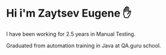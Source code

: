 # Hi i'm Zaytsev Eugene :hand:

I have been working for 2.5 years in Manual Testing.

Graduated from automation training in Java at QA.guru school.
<!--
### My Tech Stack 
![Intelij_IDEA](img/Intelij_IDEA.png)![Java](img/Java.png)![Selenide](img/Selenide.png)![Selenoid](img/Selenoid.png)![Gradle](img/Gradle.png)![JUnit5](img/JUnit5.png)![Allure Report](img/Allure_Report.png)![AllureTestOps](img/AllureTestOps.png)![Github](img/Github.png)![Jenkins](img/Jenkins.png)![Rest-Assured](img/Rest-Assured.png)![Telegram](img/Telegram.png)![Jira](img/Jira.png)


**Suburbanknight89/Suburbanknight89** is a ✨ _special_ ✨ repository because its `README.md` (this file) appears on your GitHub profile.

Here are some ideas to get you started:

- 🔭 I’m currently working on ...
- 🌱 I’m currently learning ...
- 👯 I’m looking to collaborate on ...
- 🤔 I’m looking for help with ...
- 💬 Ask me about ...
- 📫 How to reach me: ...
- 😄 Pronouns: ...
- ⚡ Fun fact: ...
-->
